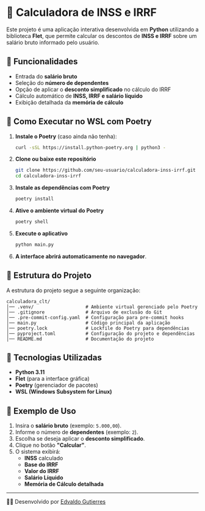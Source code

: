 # 📌 Calculadora de INSS e IRRF

Este projeto é uma aplicação interativa desenvolvida em **Python** utilizando a biblioteca **Flet**, que permite calcular os descontos de **INSS e IRRF** sobre um salário bruto informado pelo usuário.

## 📌 Funcionalidades
- Entrada do **salário bruto**
- Seleção do **número de dependentes**
- Opção de aplicar o **desconto simplificado** no cálculo do IRRF
- Cálculo automático de **INSS, IRRF e salário líquido**
- Exibição detalhada da **memória de cálculo**

## 🚀 Como Executar no WSL com Poetry
1. **Instale o Poetry** (caso ainda não tenha):
   ```bash
   curl -sSL https://install.python-poetry.org | python3 -
   ```
2. **Clone ou baixe este repositório**
   ```bash
   git clone https://github.com/seu-usuario/calculadora-inss-irrf.git
   cd calculadora-inss-irrf
   ```
3. **Instale as dependências com Poetry**
   ```bash
   poetry install
   ```
4. **Ative o ambiente virtual do Poetry**
   ```bash
   poetry shell
   ```
5. **Execute o aplicativo**
   ```bash
   python main.py
   ```
6. **A interface abrirá automaticamente no navegador**.

## 📌 Estrutura do Projeto
A estrutura do projeto segue a seguinte organização:

```
calculadora_clt/
│── .venv/                   # Ambiente virtual gerenciado pelo Poetry
│── .gitignore               # Arquivo de exclusão do Git
│── .pre-commit-config.yaml  # Configuração para pre-commit hooks
│── main.py                  # Código principal da aplicação
│── poetry.lock              # Lockfile do Poetry para dependências
│── pyproject.toml           # Configuração do projeto e dependências
│── README.md                # Documentação do projeto
```

## 📌 Tecnologias Utilizadas
- **Python 3.11**
- **Flet** (para a interface gráfica)
- **Poetry** (gerenciador de pacotes)
- **WSL (Windows Subsystem for Linux)**

## 📌 Exemplo de Uso
1. Insira o **salário bruto** (exemplo: `5.000,00`).
2. Informe o número de **dependentes** (exemplo: `2`).
3. Escolha se deseja aplicar o **desconto simplificado**.
4. Clique no botão **"Calcular"**.
5. O sistema exibirá:
   - **INSS** calculado
   - **Base do IRRF**
   - **Valor do IRRF**
   - **Salário Líquido**
   - **Memória de Cálculo detalhada**


---
👨‍💻 Desenvolvido por [Edvaldo Gutierres](https://github.com/edvaldo-gutierres)

